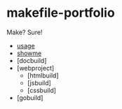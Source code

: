 # makefile-portfolio
Make? Sure!

- [usage](https://github.com/hachiro-grape/makefile-portfolio/tree/main/usage)
- [showme](https://github.com/hachiro-grape/makefile-portfolio/tree/main/showme)
- [docbuild]
- [webproject]
  - [htmlbuild]
  - [jsbuild]
  - [cssbuild]
- [gobuild]

